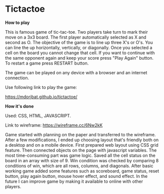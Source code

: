 # Tictactoe

**How to play**

This is famous game of tic-tac-toe. Two players take turn to mark
their move on a 3x3 board. The first player automatically 
selected as X and second as O. The objective of the game is 
to line up three X's or O's. You can line the up horizontally, 
vertically, or diagonally. Once you selected a cell on the board 
you cannot change that cell. If you want to continue with the same
opponent again and keep your score press "Play Again" button.
To restart a game press RESTART button.
 
The game can be played on any device with a browser and an 
internet connection. 

Use following link to play the game:

https://mdorjbat.github.io/tictactoe/

**How it's done**

Used: CSS, HTML, JAVASCRIPT.

Link to wireframe: https://wireframe.cc/6Nw2kK

Game started with planning on the paper and transferred to the wireframe.
After a few modifications, I ended up choosing layout that's friendly both
on a desktop and on a mobile device. First prepared web layout using CSS 
grid feature. Then connected objects on the page with javascript variables.
The most time-consuming part was game logic. Saved all the cell status on the
board in an array with size of 9. Win condition was checked by comparing 
8 conditions of win, which are all rows, columns, and diagonals. 
After basic working game added some features such as scoreboard, game status,
reset button, play again button, mouse hover effect, and sound effect.
In the future I can improve game by making it available to online with other 
players.
